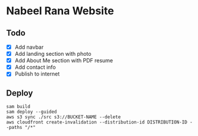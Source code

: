 # Nabeel Rana Website

## Todo

- [x] Add navbar
- [x] Add landing section with photo
- [x] Add About Me section with PDF resume
- [x] Add contact info
- [x] Publish to internet

## Deploy

```
sam build
sam deploy --guided
aws s3 sync ./src s3://BUCKET-NAME --delete
aws cloudfront create-invalidation --distribution-id DISTRIBUTION-ID --paths "/*"
```